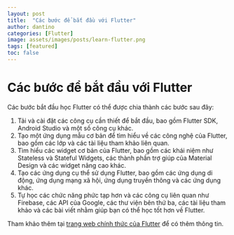 ```yaml
---
layout: post
title:  "Các bước để bắt đầu với Flutter"
author: dantino
categories: [Flutter]
image: assets/images/posts/learn-flutter.png
tags: [featured]
toc: false
---
```

# Các bước để bắt đầu với Flutter 

Các bước bắt đầu học Flutter có thể được chia thành các bước sau đây:

1. Tải và cài đặt các công cụ cần thiết để bắt đầu, bao gồm Flutter SDK, Android Studio và một số công cụ khác.
2. Tạo một ứng dụng mẫu cơ bản để tìm hiểu về các công nghệ của Flutter, bao gồm các lớp và các tài liệu tham khảo liên quan.
3. Tìm hiểu các widget cơ bản của Flutter, bao gồm các khái niệm như Stateless và Stateful Widgets, các thành phần trợ giúp của Material Design và các widget nâng cao khác.
4. Tạo các ứng dụng cụ thể sử dụng Flutter, bao gồm các ứng dụng di động, ứng dụng mạng xã hội, ứng dụng truyền thông và các ứng dụng khác.
5. Tự học các chức năng phức tạp hơn và các công cụ liên quan như Firebase, các API của Google, các thư viện bên thứ ba, các tài liệu tham khảo và các bài viết nhằm giúp bạn có thể học tốt hơn về Flutter.

Tham khảo thêm tại [trang web chính thức của Flutter][flutter-website] để có thêm thông tin.


[flutter-website]: hhttps://flutter.dev/learn
